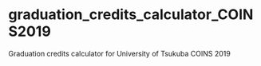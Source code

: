 # graduation_credits_calculator_COINS2019
 Graduation credits calculator for University of Tsukuba COINS 2019
